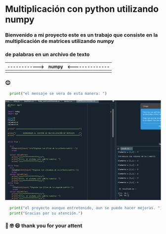 # Multiplicación con python utilizando numpy
### Bienvenido a mi proyecto este es un trabajo que consiste en la multiplicación de matrices utilizando numpy
### de palabras en un archivo de texto
|------------> | numpy    | <-------------- |
| ----------|:--------:|-------:|
|||  
### :blush:
``` python
  print("el mensaje se vera de esta manera: ")
```
![superMatriz](1.png "multiplicacion con numpy")

``` python
  print("el proyecto aunque entretenido, aun se puede hacer mejoras. ")
  print("Gracias por su atención.")
```
### :racehorse: :nerd_face: :smile: thank you for your attent
